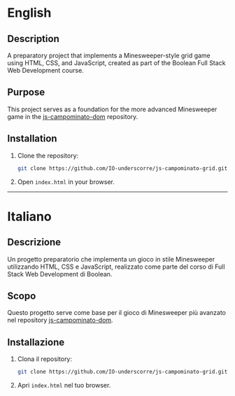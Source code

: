 # English

## Description
A preparatory project that implements a Minesweeper-style grid game using HTML, CSS, and JavaScript, created as part of the Boolean Full Stack Web Development course.

## Purpose
This project serves as a foundation for the more advanced Minesweeper game in the [js-campominato-dom](https://github.com/IO-underscorre/js-campominato-dom) repository.

## Installation
1. Clone the repository:
   ```bash
   git clone https://github.com/IO-underscorre/js-campominato-grid.git
   ```
2. Open `index.html` in your browser.

---

# Italiano

## Descrizione
Un progetto preparatorio che implementa un gioco in stile Minesweeper utilizzando HTML, CSS e JavaScript, realizzato come parte del corso di Full Stack Web Development di Boolean.

## Scopo
Questo progetto serve come base per il gioco di Minesweeper più avanzato nel repository [js-campominato-dom](https://github.com/IO-underscorre/js-campominato-dom).

## Installazione
1. Clona il repository:
   ```bash
   git clone https://github.com/IO-underscorre/js-campominato-grid.git
   ```
2. Apri `index.html` nel tuo browser.

